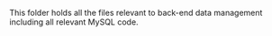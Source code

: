 This folder holds all the files relevant to back-end data management including all relevant MySQL code.
